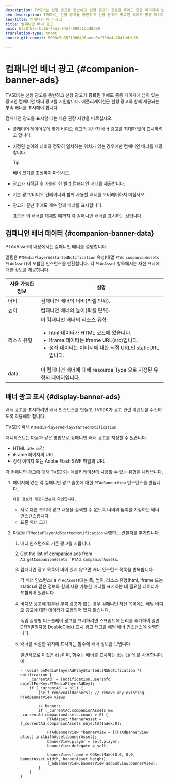 ```yaml
---
description: TVSDK는 선형 광고를 동반하고 선형 광고가 종료된 후에도 종종 페이지에 남아 있는 광고인 컴패니언 배너 광고를 지원합니다. 애플리케이션은 선형 광고와 함께 제공되는 부속 배너를 표시해야 합니다.
seo-description: TVSDK는 선형 광고를 동반하고 선형 광고가 종료된 후에도 종종 페이지에 남아 있는 광고인 컴패니언 배너 광고를 지원합니다. 애플리케이션은 선형 광고와 함께 제공되는 부속 배너를 표시해야 합니다.
seo-title: 컴패니언 배너 광고
title: 컴패니언 배너 광고
uuid: 6f38f6ec-bc8b-4ea1-845f-90031b3d8a00
translation-type: tm+mt
source-git-commit: 5908e5a3521966496aeec0ef730e4a704fddfb68

---
```



# 컴패니언 배너 광고 {#companion-banner-ads}

TVSDK는 선형 광고를 동반하고 선형 광고가 종료된 후에도 종종 페이지에 남아 있는 광고인 컴패니언 배너 광고를 지원합니다. 애플리케이션은 선형 광고와 함께 제공되는 부속 배너를 표시해야 합니다.

컴패니언 광고를 표시할 때는 다음 권장 사항을 따르십시오.

* 플레이어 레이아웃에 맞게 비디오 광고의 동반자 배너 광고를 최대한 많이 표시하려고 합니다.
* 지정된 높이와 너비와 정확히 일치하는 위치가 있는 경우에만 컴패니언 배너를 제공합니다.

   >[!TIP]
   >
   >배너 크기를 조정하지 마십시오.

* 광고가 시작된 후 가능한 한 빨리 컴패니언 배너를 제공합니다.
* 기본 광고/비디오 컨테이너와 함께 사용할 배너를 오버레이하지 마십시오.
* 광고가 끝난 후에도 계속 함께 배너를 표시합니다.

   표준은 이 배너를 대체할 때까지 각 컴패니언 배너를 표시하는 것입니다.

## 컴패니언 배너 데이터 {#companion-banner-data}

PTAdAsset의 내용에서는 컴패니언 배너를 설명합니다.

<!--<a id="section_D730B4FD6FD749E9860B6A07FC110552"></a>-->

알림은 `PTMediaPlayerAdStartedNotification` 속성(배열 `PTAd` `companionAssets` `PtAdAsset`)이 포함된 인스턴스를 반환합니다.
각 `PtAdAsset` 항목에서는 자산 표시에 대한 정보를 제공합니다.

<table id="table_760C885E2DCA4BE983CC57FDA7BD5B14"> 
 <thead> 
  <tr> 
   <th colname="col1" class="entry"> 사용 가능한 정보 </th> 
   <th colname="col2" class="entry"> 설명 </th> 
  </tr> 
 </thead>
 <tbody> 
  <tr> 
   <td colname="col1"> 너비 </td> 
   <td colname="col2"> 컴패니언 배너의 너비(픽셀 단위). </td> 
  </tr> 
  <tr> 
   <td colname="col1"> 높이 </td> 
   <td colname="col2"> 컴패니언 배너의 높이(픽셀 단위). </td> 
  </tr> 
  <tr> 
   <td colname="col1"> 리소스 유형 </td> 
   <td colname="col2">이 컴패니언 배너의 리소스 유형: 
    <ul id="ul_A067787FE49E4B6095BE0AC1D447DBB3"> 
     <li id="li_02B7224C67004095B3F6E50FD21E507E">html:데이터가 HTML 코드에 있습니다. </li> 
     <li id="li_5F37E14472424F808C6094F42009E676">iframe:데이터는 iframe URL(src)입니다. </li> 
     <li id="li_76B945007CE842158B5125422765E0B2">정적:데이터는 이미지에 대한 직접 URL인 staticURL입니다. </li> 
    </ul> </td> 
  </tr> 
  <tr> 
   <td colname="col1"> data </td> 
   <td colname="col2"> 이 컴패니언 배너에 대해 resource Type <span class="codeph"> 으로</span> 지정된 유형의 데이터입니다. </td> 
  </tr> 
 </tbody> 
</table>

## 배너 광고 표시 {#display-banner-ads}

배너 광고를 표시하려면 배너 인스턴스를 만들고 TVSDK가 광고 관련 이벤트를 수신하도록 허용해야 합니다.

TVSDK 파섹 `PTMediaPlayerAdPlayStartedNotification`

매니페스트는 다음과 같은 방법으로 컴패니언 배너 광고를 지정할 수 있습니다.

* HTML 코드 조각
* iFrame 페이지의 URL
* 정적 이미지 또는 Adobe Flash SWF 파일의 URL

각 컴패니언 광고에 대해 TVSDK는 애플리케이션에 사용할 수 있는 유형을 나타냅니다.

1. 페이지에 있는 각 컴패니언 광고 슬롯에 대한 `PTAdBannerView` 인스턴스를 만듭니다.

       다음 정보가 제공되었는지 확인합니다.
   
   * 서로 다른 크기의 광고 내용을 검색할 수 없도록 너비와 높이를 지정하는 배너 인스턴스입니다.
   * 표준 배너 크기

1. 다음을 `PTMediaPlayerAdStartedNotification` 수행하는 관찰자를 추가합니다.
   1. 배너 인스턴스의 기존 광고를 지웁니다.
   1. Get the list of companion ads from `Ad.getCompanionAssets``PTAd.companionAssets`.
   1. 컴패니언 광고 목록이 비어 있지 않으면 배너 인스턴스 목록을 반복합니다.

      각 배너 인스턴스( a `PTAdAsset`)에는 폭, 높이, 리소스 유형(html, iframe 또는 static)과 같은 정보와 함께 사용 가능한 배너를 표시하는 데 필요한 데이터가 포함되어 있습니다.
   1. 비디오 광고에 첨부된 부록 광고가 없는 경우 컴패니언 자산 목록에는 해당 비디오 광고에 대한 데이터가 포함되어 있지 않습니다.

      독립 실행형 디스플레이 광고를 표시하려면 스크립트에 논리를 추가하여 일반 DFP(발행자용 DoubleClick) 표시 광고 태그를 해당 배너 인스턴스에 실행합니다.
   1. 배너를 적절한 위치에 표시하는 함수에 배너 정보를 보냅니다.

      일반적으로 이것은 `div`이며, 함수는 배너를 표시하는 `div ID` 데 를 사용합니다. 예:

      ```
      - (void) onMediaPlayerAdPlayStarted:(NSNotification *) notification { 
          _currentAd  = [notification.userInfo  objectForKey:PTMediaPlayerAdKey];  
          if (_currentAd != nil) { 
              [self removeAllBanners]; // remove any existing PTAdBannerView views 
      
              // banners 
              if (_currentAd.companionAssets && _currentAd.companionAssets.count > 0) { 
                  PTAdAsset *bannerAsset = [_currentAd.companionAssets objectAtIndex:0]; 
      
                  PTAdBannerView *bannerView = [[PTAdBannerView alloc] initWithAsset:bannerAsset];  
                  bannerView.player = self.player; 
                  bannerView.delegate = self; 
      
                  bannerView.frame = CGRectMake(0.0, 0.0, bannerAsset.width, bannerAsset.height);  
                  [_adBannerView.bannerView addSubview:bannerView]; 
              } 
          } 
      }
      ```
